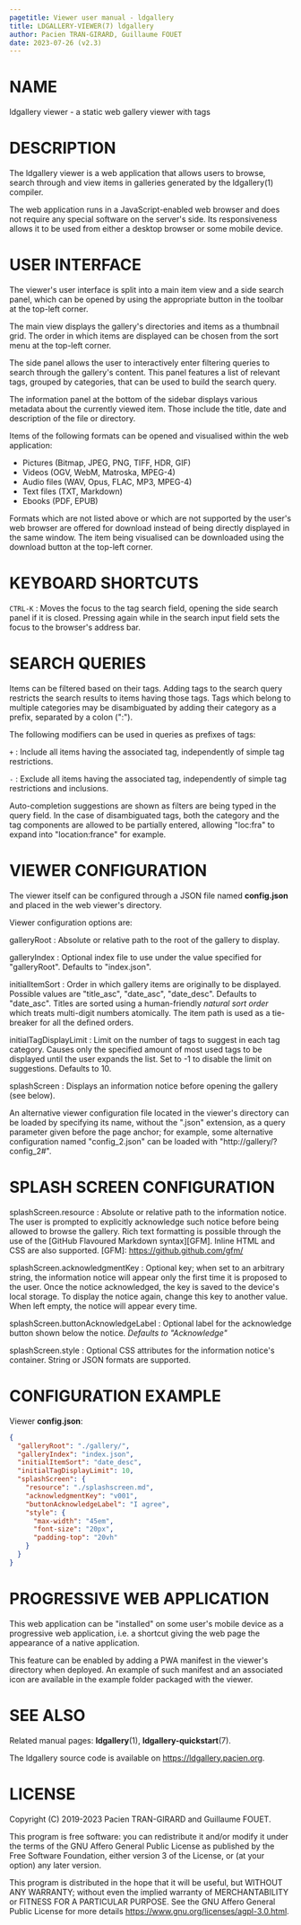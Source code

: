 ```yaml
---
pagetitle: Viewer user manual - ldgallery
title: LDGALLERY-VIEWER(7) ldgallery
author: Pacien TRAN-GIRARD, Guillaume FOUET
date: 2023-07-26 (v2.3)
---
```



# NAME

ldgallery viewer - a static web gallery viewer with tags


# DESCRIPTION

The ldgallery viewer is a web application that allows users to browse, search through and view items in galleries generated by the ldgallery(1) compiler.

The web application runs in a JavaScript-enabled web browser and does not require any special software on the server's side.
Its responsiveness allows it to be used from either a desktop browser or some mobile device.


# USER INTERFACE

The viewer's user interface is split into a main item view and a side search panel, which can be opened by using the appropriate button in the toolbar at the top-left corner.

The main view displays the gallery's directories and items as a thumbnail grid.
The order in which items are displayed can be chosen from the sort menu at the top-left corner.

The side panel allows the user to interactively enter filtering queries to search through the gallery's content.
This panel features a list of relevant tags, grouped by categories, that can be used to build the search query.

The information panel at the bottom of the sidebar displays various metadata about the currently viewed item.
Those include the title, date and description of the file or directory.

Items of the following formats can be opened and visualised within the web application:

* Pictures (Bitmap, JPEG, PNG, TIFF, HDR, GIF)
* Videos (OGV, WebM, Matroska, MPEG-4)
* Audio files (WAV, Opus, FLAC, MP3, MPEG-4)
* Text files (TXT, Markdown)
* Ebooks (PDF, EPUB)

Formats which are not listed above or which are not supported by the user's web browser are offered for download instead of being directly displayed in the same window.
The item being visualised can be downloaded using the download button at the top-left corner.


# KEYBOARD SHORTCUTS

`CTRL-K`
: Moves the focus to the tag search field, opening the side search panel if it is closed.
  Pressing again while in the search input field sets the focus to the browser's address bar.


# SEARCH QUERIES

Items can be filtered based on their tags.
Adding tags to the search query restricts the search results to items having those tags.
Tags which belong to multiple categories may be disambiguated by adding their category as a prefix, separated by a colon (":").

The following modifiers can be used in queries as prefixes of tags:

`+`
: Include all items having the associated tag, independently of simple tag restrictions.

`-`
: Exclude all items having the associated tag, independently of simple tag restrictions and inclusions.

Auto-completion suggestions are shown as filters are being typed in the query field.
In the case of disambiguated tags, both the category and the tag components are allowed to be partially entered, allowing "loc:fra" to expand into "location:france" for example.


# VIEWER CONFIGURATION

The viewer itself can be configured through a JSON file named __config.json__ and placed in the web viewer's directory.

Viewer configuration options are:

galleryRoot
: Absolute or relative path to the root of the gallery to display.

galleryIndex
: Optional index file to use under the value specified for "galleryRoot".
  Defaults to "index.json".

initialItemSort
: Order in which gallery items are originally to be displayed.
  Possible values are "title_asc", "date_asc", "date_desc".
  Defaults to "date_asc".
  Titles are sorted using a human-friendly _natural sort order_ which treats multi-digit numbers atomically.
  The item path is used as a tie-breaker for all the defined orders.

<!-- https://github.com/pacien/ldgallery/issues/27
initialSearchQuery
: Optional initial search query to set when opening the gallery.
-->

initialTagDisplayLimit
: Limit on the number of tags to suggest in each tag category.
  Causes only the specified amount of most used tags to be displayed until the user expands the list.
  Set to -1 to disable the limit on suggestions.
  Defaults to 10.

splashScreen
: Displays an information notice before opening the gallery (see below).

An alternative viewer configuration file located in the viewer's directory can be loaded by specifying its name,
without the ".json" extension, as a query parameter given before the page anchor;
for example, some alternative configuration named "config_2.json" can be loaded with "http://gallery/?config_2#".


# SPLASH SCREEN CONFIGURATION

splashScreen.resource
: Absolute or relative path to the information notice. The user is prompted to explicitly acknowledge such notice before being allowed to browse the gallery.
  Rich text formatting is possible through the use of the [GitHub Flavoured Markdown syntax][GFM].
  Inline HTML and CSS are also supported.
  [GFM]: https://github.github.com/gfm/

splashScreen.acknowledgmentKey
: Optional key; when set to an arbitrary string, the information notice will appear only the first time it is proposed to the user. Once the notice acknowledged, the key is saved to the device's local storage. To display the notice again, change this key to another value.
  When left empty, the notice will appear every time.

splashScreen.buttonAcknowledgeLabel
: Optional label for the acknowledge button shown below the notice.
  *Defaults to "Acknowledge"*

splashScreen.style
: Optional CSS attributes for the information notice's container.
  String or JSON formats are supported.


# CONFIGURATION EXAMPLE

Viewer __config.json__:

```json
{
  "galleryRoot": "./gallery/",
  "galleryIndex": "index.json",
  "initialItemSort": "date_desc",
  "initialTagDisplayLimit": 10,
  "splashScreen": {
    "resource": "./splashscreen.md",
    "acknowledgmentKey": "v001",
    "buttonAcknowledgeLabel": "I agree",
    "style": {
      "max-width": "45em",
      "font-size": "20px",
      "padding-top": "20vh"
    }
  }
}
```

# PROGRESSIVE WEB APPLICATION

This web application can be "installed" on some user's mobile device as a progressive web application, i.e. a shortcut giving the web page the appearance of a native application.

This feature can be enabled by adding a PWA manifest in the viewer's directory when deployed.
An example of such manifest and an associated icon are available in the example folder packaged with the viewer.


# SEE ALSO

Related manual pages: __ldgallery__(1), __ldgallery-quickstart__(7).

The ldgallery source code is available on <https://ldgallery.pacien.org>.


# LICENSE

Copyright (C) 2019-2023  Pacien TRAN-GIRARD and Guillaume FOUET.

This program is free software: you can redistribute it and/or modify it under the terms of the GNU Affero General Public License as published by the Free Software Foundation, either version 3 of the License, or (at your option) any later version.

This program is distributed in the hope that it will be useful, but WITHOUT ANY WARRANTY; without even the implied warranty of MERCHANTABILITY or FITNESS FOR A PARTICULAR PURPOSE.
See the GNU Affero General Public License for more details <https://www.gnu.org/licenses/agpl-3.0.html>.
